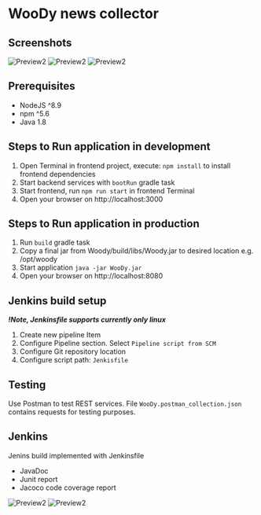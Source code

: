 # WooDy news collector

## Screenshots

![Preview2](https://user-images.githubusercontent.com/8104602/105889422-cf654680-6016-11eb-9b92-9c5d3d8d8cb0.png)
![Preview2](https://user-images.githubusercontent.com/8104602/105890865-9037f500-6018-11eb-975f-8863639193f5.png)
![Preview2](https://user-images.githubusercontent.com/8104602/105890867-90d08b80-6018-11eb-9d41-d886168ba9d7.png)

## Prerequisites

- NodeJS ^8.9
- npm ^5.6
- Java 1.8

## Steps to Run application in development

1. Open Terminal in frontend project, execute: `npm install` 
   to install frontend dependencies
2. Start backend services with `bootRun` gradle task 
3. Start frontend, run `npm run start` in frontend Terminal
4. Open your browser on http://localhost:3000

## Steps to Run application in production

1. Run `build` gradle task
2. Copy a final jar from Woody/build/libs/Woody.jar to 
   desired location e.g. /opt/woody
3. Start application `java -jar WooDy.jar`
4. Open your browser on http://localhost:8080

## Jenkins build setup
***!Note, Jenkinsfile supports currently only linux***

1. Create new pipeline Item
2. Configure Pipeline section. Select `Pipeline script from SCM`
3. Configure Git repository location
4. Configure script path: `Jenkisfile`

## Testing

Use Postman to test REST services. File `WooDy.postman_collection.json` 
contains requests for testing purposes.

## Jenkins

Jenins build implemented with Jenkinsfile

- JavaDoc
- Junit report
- Jacoco code coverage report

![Preview2](https://user-images.githubusercontent.com/8104602/105889578-ff144e80-6016-11eb-9c86-85dc8c216818.png)
![Preview2](https://user-images.githubusercontent.com/8104602/105889579-ff144e80-6016-11eb-961b-7461e9a28767.png)
